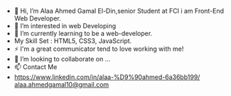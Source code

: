 - 👋 Hi, I’m Alaa Ahmed Gamal El-Din,senior Student at FCI i am Front-End Web Developer. 
- 👀 I’m interested in web Developing
- 🌱 I’m currently learning to be a web-developer.
- My Skill Set : HTML5, CSS3, JavaScript.
- ⚡ I'm a great communicator tend to love working with me!
- 💞️ I’m looking to collaborate on ...
- 📫 Contact Me 
-  https://www.linkedin.com/in/alaa-%D9%90ahmed-6a36bb199/
alaa.ahmedgamal10@gmail.com
<!---
aahmed1009/aahmed1009 is a ✨ special ✨ repository because its `README.md` (this file) appears on your GitHub profile.
You can click the Preview link to take a look at your changes.
--->
